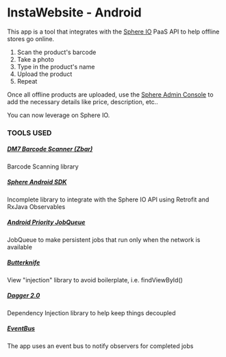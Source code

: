 # InstaWebsite - Android
This app is a tool that integrates with the [Sphere IO](http://www.commercetools.com/en/) PaaS API to help offline stores go online.

1. Scan the product's barcode
2. Take a photo
3. Type in the product's name
4. Upload the product
5. Repeat

Once all offline products are uploaded, use the [Sphere Admin Console](https://admin.sphere.io/) to add the necessary details like price, description, etc..

You can now leverage on Sphere IO.

### TOOLS USED

##### [DM7 Barcode Scanner (Zbar)](https://github.com/dm77/barcodescanner)
Barcode Scanning library

##### [Sphere Android SDK](https://github.com/z0lope0z/sphere-android-sdk)
Incomplete library to integrate with the Sphere IO API using Retrofit and RxJava Observables

##### [Android Priority JobQueue](https://github.com/path/android-priority-jobqueue)
JobQueue to make persistent jobs that run only when the network is available

##### [Butterknife](http://jakewharton.github.io/butterknife/)
View "injection" library to avoid boilerplate, i.e. findViewById()

##### [Dagger 2.0](http://google.github.io/dagger/)
Dependency Injection library to help keep things decoupled

##### [EventBus](https://github.com/greenrobot/EventBus)
The app uses an event bus to notify observers for completed jobs

